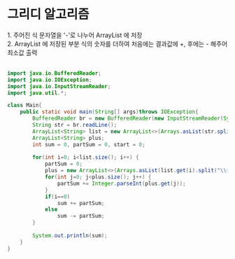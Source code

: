<h1>그리디 알고리즘</h1>
1. 주어진 식 문자열을 '-'로 나누어 ArrayList 에 저장<br>
2. ArrayList 에 저장된 부분 식의 숫자를 더하여 처음에는 결과값에 +, 후에는 - 해주어 최소값 출력<br><br>


```java
import java.io.BufferedReader;
import java.io.IOException;
import java.io.InputStreamReader;
import java.util.*;

class Main{
	public static void main(String[] args)throws IOException{
		BufferedReader br = new BufferedReader(new InputStreamReader(System.in));
		String str = br.readLine();
		ArrayList<String> list = new ArrayList<>(Arrays.asList(str.split("-")));
		ArrayList<String> plus;
		int sum = 0, partSum = 0, start = 0;
		
		for(int i=0; i<list.size(); i++) {
			partSum = 0;
			plus = new ArrayList<>(Arrays.asList(list.get(i).split("\\+")));
			for(int j=0; j<plus.size(); j++) {
				partSum += Integer.parseInt(plus.get(j));
			}
			if(i==0) 
				sum += partSum;
			else
				sum -= partSum;
		}
		
		System.out.println(sum);
	}
}
```
